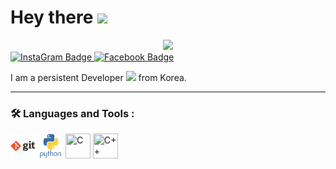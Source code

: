 <h1>
  Hey there
  <img src="https://media.giphy.com/media/hvRJCLFzcasrR4ia7z/giphy.gif" width="30px"/>
</h1>
<div id="header" align="center">
  <img src="https://media.giphy.com/media/qgQUggAC3Pfv687qPC/giphy.gif">
</div>

<div id="badges">
  <a href="your-linkedin-URL">
    <img src="https://img.shields.io/badge/InstaGram-red?style=for-the-badge&logo=instagram&logoColor=white" alt="InstaGram Badge"/>
  </a>
  <a href="your-youtube-URL">
    <img src="https://img.shields.io/badge/FaceBook-blue?style=for-the-badge&logo=facebook&logoColor=white" alt="Facebook Badge"/>
  </a>
</div>

I am a persistent Developer <img src="https://media.giphy.com/media/WUlplcMpOCEmTGBtBW/giphy.gif" width="30"> from Korea.

---

### :hammer_and_wrench: Languages and Tools :
<div>
  <img src="https://github.com/devicons/devicon/blob/master/icons/git/git-original-wordmark.svg" title="Git" **alt="Git" width="40" height="40"/>
  <img src="https://github.com/devicons/devicon/blob/master/icons/python/python-original-wordmark.svg" title="Python" **alt="Python" width="40" height="40"/>
  <img src="https://github.com/devicons/devicon/blob/master/icons/c/c-original-wordmark.svg" title="C" **alt="C" width="40" height="40"/>
  <img src="https://github.com/devicons/devicon/blob/master/icons/c++/c++-original-wordmark.svg" title="C++" **alt="C++" width="40" height="40"/>
</div>
